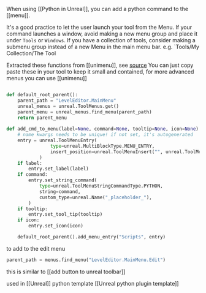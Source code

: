 When using [[Python in Unreal]], you can add a python command to the [[menu]]. 

It's a good practice to let the user launch your tool from  the Menu.
If your command launches a window, avoid making a new menu group and place it under
`Tools` or `Windows`.  If you have a collection of tools, consider making a submenu group instead of a new Menu in the main menu bar. e.g. `Tools/My Collection/The Tool

Extracted these functions from [[unimenu]], see [source](https://github.com/hannesdelbeke/unimenu/blob/main/unimenu/apps/unreal.py)
You can just copy paste these in your tool to keep it small and contained, for more advanced menus you can use [[unimenu]] 
```python

def default_root_parent():
	parent_path = "LevelEditor.MainMenu"
	unreal_menus = unreal.ToolMenus.get()
	parent_menu = unreal_menus.find_menu(parent_path)
	return parent_menu
	
def add_cmd_to_menu(label=None, command=None, tooltip=None, icon=None):
	# name kwargs needs to be unique! if not set, it's autogenerated
	entry = unreal.ToolMenuEntry(
	            type=unreal.MultiBlockType.MENU_ENTRY,
	            insert_position=unreal.ToolMenuInsert("", unreal.ToolMenuInsertType.FIRST),
	        )
	if label:
		entry.set_label(label)
	if command:
		entry.set_string_command(
			type=unreal.ToolMenuStringCommandType.PYTHON,
			string=command,
			custom_type=unreal.Name("_placeholder_"),
		)
	if tooltip:
		entry.set_tool_tip(tooltip)
	if icon:
		entry.set_icon(icon)

	default_root_parent().add_menu_entry("Scripts", entry)
```

to add to the edit menu
```python
parent_path = menus.find_menu("LevelEditor.MainMenu.Edit")
```

this is similar to [[add button to unreal toolbar]]

used in [[Unreal]] python template [[Unreal python plugin template]]